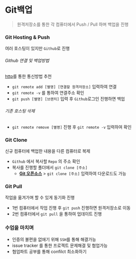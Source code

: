 # Git백업

> 원격저장소를 통한 각 컴퓨터에서 Push / Pull 하며 백업을 진행

### Git Hosting & Push

여러 호스팅이 있지만 `Github`로 진행

###### Github 연결 및 백업방법

<u>http</u>를 통한 통신방법 추천

- `git remote add [별명] [연결할 원격저장소]` 입력하여 연결
- `git remote -v` 를 통하여 연결주소 확인
- `git push [별명] [브랜치]` 입력 후 `Github`로그인 진행하면 백업

###### 기존 호스팅 삭제

- `git remote remove [별명]` 진행 후 `git remote -v` 입력하여 확인

### Git Clone

신규 컴퓨터에 백업한 내용을 다른 컴퓨터로 복제

- `Github` 에서 복사할 `Repo` 의 주소 확인
- 복사를 진행할 폴더에서 `git clone [주소]`
  - **<u>Git 오픈소스</u>** > `git clone [주소]` 입력하여 다운로드도 가능

### Git Pull

작업을 옮겨가며 할 수 있게 동기화 진행

- 1번 컴퓨터에서 작업 진행 후 `git push` 진행하면 원격저장소로 이동
- 2번 컴퓨터에서 `git pull` 을 통하여 업데이트 진행

### 수업을 마치며

- 인증의 불편을 없애기 위해 `SSH`를 통해 해결가능
- issue tracker 를 통한 프로젝트 문제해결 및 협업가능
- 협업파트 공부를 통해 confilct 최소화하기
